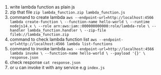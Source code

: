 1. write lambda function as plain js
2. zip that file ```zip lambda_function.zip lambda_function.js```
3. command to create lambda ```aws --endpoint-url=http://localhost:4566 lambda create-function \
    --function-name hello-world \
    --runtime nodejs14.x \
    --role arn:aws:iam::000000000000:role/lambda-role \
    --handler lambda_function.handler \
    --zip-file fileb://lambda_function.zip```
4. command to check lambda function list ```aws --endpoint-url=http://localhost:4566 lambda list-functions```
5. command to invoke lambda ```aws --endpoint-url=http://localhost:4566 lambda invoke \
    --function-name hello-world \
    --payload '{}' \
    response.json```
6. check response ```cat response.json```
7. or u can invoke it with any service e.g ```index.js```
